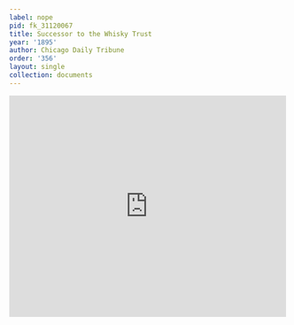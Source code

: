 ```yaml
---
label: nope
pid: fk_31120067
title: Successor to the Whisky Trust
year: '1895'
author: Chicago Daily Tribune
order: '356'
layout: single
collection: documents
---
```

<iframe src="https://northwestern.app.box.com/embed/s/5qsxx8ey569ipnrhtybls3sokjou8to7?sortColumn=date&view=list" width="500" height="400" frameborder="0" allowfullscreen webkitallowfullscreen msallowfullscreen></iframe>
